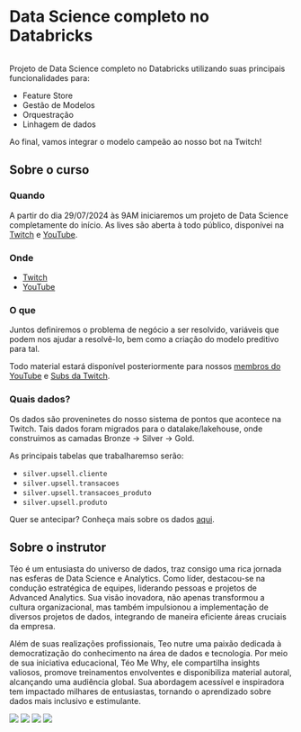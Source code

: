# Data Science completo no Databricks

<img src="https://i.ibb.co/sHnhnv8/teomewhy-httpss-mj-run-Qv7-Ii-Q-ATZM-a-little-kid-mage-wearing-a-8c3bf040-ed87-4617-bb34-415ffccce21.png" alt="">

Projeto de Data Science completo no Databricks utilizando suas principais funcionalidades para:
- Feature Store
- Gestão de Modelos
- Orquestração
- Linhagem de dados

Ao final, vamos integrar o modelo campeão ao nosso bot na Twitch!

## Sobre o curso

### Quando
A partir do dia 29/07/2024 às 9AM iniciaremos um projeto de Data Science completamente do início. As lives são aberta à todo público, disponívei na [Twitch](https://twitch.tv/teomewhy) e [YouTube](https://youtube.com/@teomewhy).

### Onde
- [Twitch](https://twitch.tv/teomewhy)
- [YouTube](https://youtube.com/@teomewhy)

### O que
Juntos definiremos o problema de negócio a ser resolvido, variáveis que podem nos ajudar a resolvê-lo, bem como a criação do modelo preditivo para tal.

Todo material estará disponível posteriormente para nossos [membros do YouTube](https://www.youtube.com/channel/UC-Xa9J9-B4jBOoBNIHkMMKA/join) e [Subs da Twitch](https://twitch.tv/teomewhy).

### Quais dados?
Os dados são proveninetes do nosso sistema de pontos que acontece na Twitch. Tais dados foram migrados para o datalake/lakehouse, onde construimos as camadas Bronze -> Silver -> Gold.

As principais tabelas que trabalharemso serão:
- `silver.upsell.cliente`
- `silver.upsell.transacoes`
- `silver.upsell.transacoes_produto`
- `silver.upsell.produto`

Quer se antecipar? Conheça mais sobre os dados [aqui](https://www.kaggle.com/datasets/teocalvo/teomewhy-loyalty-system).

## Sobre o instrutor
Téo é um entusiasta do universo de dados, traz consigo uma rica jornada nas esferas de Data Science e Analytics. Como líder, destacou-se na condução estratégica de equipes, liderando pessoas e projetos de Advanced Analytics. Sua visão inovadora, não apenas transformou a cultura organizacional, mas também impulsionou a implementação de diversos projetos de dados, integrando de maneira eficiente áreas cruciais da empresa.

Além de suas realizações profissionais, Teo nutre uma paixão dedicada à democratização do conhecimento na área de dados e tecnologia. Por meio de sua iniciativa educacional, Téo Me Why, ele compartilha insights valiosos, promove treinamentos envolventes e disponibiliza material autoral, alcançando uma audiência global. Sua abordagem acessível e inspiradora tem impactado milhares de entusiastas, tornando o aprendizado sobre dados mais inclusivo e estimulante.

<div> 
  <a href="https://instagram.com/teomewhy" target="_blank"><img src="https://img.shields.io/badge/-Instagram-%23E4405F?style=for-the-badge&logo=instagram&logoColor=white" target="_blank"></a>
  <a href="https://www.linkedin.com/in/teocalvo/" target="_blank"><img src="https://img.shields.io/badge/-LinkedIn-%230077B5?style=for-the-badge&logo=linkedin&logoColor=white" target="_blank"></a> 
  <a href="https://www.twitch.tv/teomewhy" target="_blank"><img src="https://img.shields.io/badge/Twitch-9146FF?style=for-the-badge&logo=twitch&logoColor=white" target="_blank"></a>
  <a href="https://www.youtube.com/channel/UC-Xa9J9-B4jBOoBNIHkMMKA" target="_blank"><img src="https://img.shields.io/badge/YouTube-FF0000?style=for-the-badge&logo=youtube&logoColor=white" target="_blank"></a>
</div>
